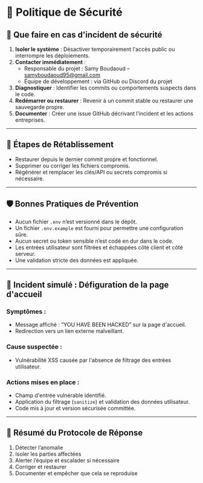 # 🔐 Politique de Sécurité

## 🚨 Que faire en cas d'incident de sécurité

1. **Isoler le système** : Désactiver temporairement l'accès public ou interrompre les déploiements.
2. **Contacter immédiatement** :
   - Responsable du projet : Samy Boudaoud – samyboudaoud95@gmail.com
   - Équipe de développement : via GitHub ou Discord du projet
3. **Diagnostiquer** : Identifier les commits ou comportements suspects dans le code.
4. **Redémarrer ou restaurer** : Revenir à un commit stable ou restaurer une sauvegarde propre.
5. **Documenter** : Créer une issue GitHub décrivant l’incident et les actions entreprises.

---

## 🧯 Étapes de Rétablissement

- Restaurer depuis le dernier commit propre et fonctionnel.
- Supprimer ou corriger les fichiers compromis.
- Régénérer et remplacer les clés/API ou secrets compromis si nécessaire.

---

## 🛡️ Bonnes Pratiques de Prévention

- Aucun fichier `.env` n’est versionné dans le dépôt.
- Un fichier `.env.example` est fourni pour permettre une configuration sûre.
- Aucun secret ou token sensible n’est codé en dur dans le code.
- Les entrées utilisateur sont filtrées et échappées côté client et côté serveur.
- Une validation stricte des données est appliquée.

---

## 🧪 Incident simulé : Défiguration de la page d'accueil

### Symptômes :
- Message affiché : “YOU HAVE BEEN HACKED” sur la page d'accueil.
- Redirection vers un lien externe malveillant.

### Cause suspectée :
- Vulnérabilité XSS causée par l'absence de filtrage des entrées utilisateur.

### Actions mises en place :
- Champ d'entrée vulnérable identifié.
- Application du filtrage (`sanitize`) et validation des données utilisateur.
- Code mis à jour et version sécurisée committée.

---

## 🔁 Résumé du Protocole de Réponse

1. Détecter l’anomalie
2. Isoler les parties affectées
3. Alerter l’équipe et escalader si nécessaire
4. Corriger et restaurer
5. Documenter et empêcher que cela se reproduise

